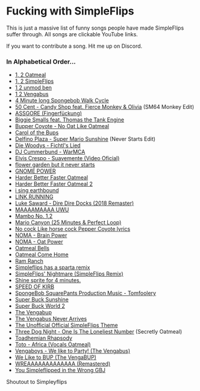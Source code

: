 # Fucking with SimpleFlips
This is just a massive list of funny songs people have made SimpleFlips suffer through.
All songs are clickable YouTube links.

If you want to contribute a song. Hit me up on Discord.

### In Alphabetical Order...
- [1, 2 Oatmeal](https://www.youtube.com/watch?v=0Dpw0VvH4m0)
- [1, 2 SimpleFlips](https://www.youtube.com/watch?v=ljWt1ejRszk)
- [1 2 unmod ben](https://www.youtube.com/watch?v=jzUFMoJdWws)
- [1 2 Vengabus](https://www.youtube.com/watch?v=ZEt7KMekpms)
- [4 Minute long Spongebob Walk Cycle](https://www.youtube.com/watch?v=njX1bypJeY4)
- [50 Cent - Candy Shop feat. Fierce Monkey & Olivia](https://www.youtube.com/watch?v=xuyZSyawS9U) (SM64 Monkey Edit)
- [ASSGORE (Fingerfückung)](https://www.youtube.com/watch?v=1P4EP5TI574)
- [Biggie Smalls feat. Thomas the Tank Engine](https://www.youtube.com/watch?v=ETfiUYij5UE)
- [Bupper Coyote - No Oat Like Oatmeal](https://www.youtube.com/watch?v=F3Hh8KN4zFk)
- [Carol of the Bups](https://www.youtube.com/watch?v=mdh-Eah63Yg)
- [Delfino Plaza - Super Mario Sunshine](https://www.youtube.com/watch?v=ds6I5sUBGtw) (Never Starts Edit)
- [Die Woodys - Fichtl's Lied](https://www.youtube.com/watch?v=dP9Wp6QVbsk)
- [DJ Cummerbund - WarMCA](https://www.youtube.com/watch?v=LjDVVLLhr_M)
- [Elvis Crespo - Suavemente (Video Oficial)](https://www.youtube.com/watch?v=WPiEbYSF9kE)
- [flower garden but it never starts](https://www.youtube.com/watch?v=n95ZI3YDsFc)
- [GNOME POWER](https://www.youtube.com/watch?v=ltSQ-czeDEE)
- [Harder Better Faster Oatmeal](https://www.youtube.com/watch?v=QmQ9GkzptLQ)
- [Harder Better Faster Oatmeal 2](https://www.youtube.com/watch?v=VYd3bOzLU1U)
- [i sing earthbound](https://www.youtube.com/watch?v=pbOwHuLKmpc)
- [LINK RUNNING](https://www.youtube.com/watch?v=eaDeTV-LLYA)
- [Luke Saward - Dire Dire Docks (2018 Remaster)](https://www.youtube.com/watch?v=CxBxc4swvDE)
- [MAAAAMAAAA UWU](https://www.youtube.com/watch?v=h4aYzKb0Cx8)
- [Mambo No. 1,2](https://www.youtube.com/watch?v=wTr0P1Grc2g)
- [Mario Canyon (25 Minutes & Perfect Loop)](https://www.youtube.com/watch?v=wiofMlBsgjY)
- [No cock Like horse cock Pepper Coyote lyrics](https://www.youtube.com/watch?v=h2dJ-JUzhVs)
- [NOMA - Brain Power](https://www.youtube.com/watch?v=mj-v6zCnEaw)
- [NOMA - Oat Power](https://www.youtube.com/watch?v=7rydGZ8Ezv4)
- [Oatmeal Bells](https://www.youtube.com/watch?v=7x_rOOT6UMs)
- [Oatmeal Come Home](https://www.youtube.com/watch?v=2FrHv32cE9s)
- [Ram Ranch](https://www.youtube.com/watch?v=3WQeTpnYN2c)
- [Simpleflips has a sparta remix](https://www.youtube.com/watch?v=jDYTHK2eQ-o)
- [SimpleFlips' Nightmare (SimpleFlips Remix)](https://www.youtube.com/watch?v=t0McA7Gf268)
- [Shine sprite for 4 minutes.](https://www.youtube.com/watch?v=3BwwbcO7yJ8)
- [SPEED OF KIRB](https://www.youtube.com/watch?v=U1l6ca2Q3YU)
- [SpongeBob SquarePants Production Music - Tomfoolery](https://www.youtube.com/watch?v=IRixzwZl6Z8)
- [Super Buck Sunshine](https://www.youtube.com/watch?v=tifbKQt51WY)
- [Super Buck World 2](https://www.youtube.com/watch?v=kJ1Z1CEDSaA)
- [The Vengabup](https://www.youtube.com/watch?v=wUH0DiLdC0w)
- [The Vengabus Never Arrives](https://www.youtube.com/watch?v=zmAggvckIME)
- [The Unofficial Official SimpleFlips Theme](https://www.youtube.com/watch?v=wcoGikN8lJg)
- [Three Dog Night - One Is The Loneliest Number](https://www.youtube.com/watch?v=9nr2qJjvoB0) (Secretly Oatmeal)
- [Toadhemian Rhapsody](https://www.youtube.com/watch?v=foS1bG8p2K0)
- [Toto - Africa (Vocals Oatmeal)](https://www.youtube.com/watch?v=_Y-p8LuB6VE)
- [Vengaboys - We like to Party! (The Vengabus)](https://www.youtube.com/watch?v=6Zbi0XmGtMw)
- [We Like to BUP (The VengaBUP)](https://www.youtube.com/watch?v=I-82cdMjAd8)
- [WREAAAAAAAAAAAAA (Remastered)](https://www.youtube.com/watch?v=VYd3bOzLU1U)
- [You Simpleflipped in the Wrong GBJ](https://www.youtube.com/watch?v=JxDNtnn7j10)

Shoutout to Simpleyflips
